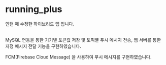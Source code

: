 # running_plus
인턴 때 수정한 하이브리드 앱 입니다.  
<br>

MySQL 연동을 통한 기기별 토큰값 저장 및 토픽별 푸시 메시지 전송, 웹 서버를 통한 지정 메시지 전달 기능을 구현하였습니다.
<br>

FCM(Firebase Cloud Message) 을 사용하여 푸시 메시지를 구현하였습니다.
